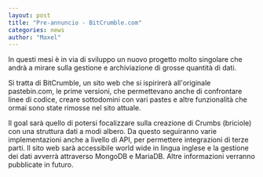 ```yaml
---
layout: post
title: "Pre-annuncio - BitCrumble.com"
categories: news
author: "Maxel"
---
```


In questi mesi è in via di sviluppo un nuovo progetto molto singolare che andrà a mirare sulla gestione e archiviazione di grosse quantità di dati. 

Si tratta di BitCrumble, un sito web che si ispirirerà all'originale pastebin.com, le prime versioni, che permettevano anche di confrontare linee di codice, creare sottodomini con vari pastes e altre funzionalità che ormai sono state rimosse nel sito attuale.

Il goal sarà quello di potersi focalizzare sulla creazione di Crumbs (briciole) con una struttura dati a modi albero. Da questo seguiranno varie implementazioni anche a livello di API, per permettere integrazioni di terze parti. Il sito web sarà accessibile world wide in lingua inglese e la gestione dei dati avverrà attraverso MongoDB e MariaDB. Altre informazioni verranno pubblicate in futuro.